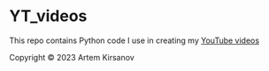 # YT_videos

This repo contains Python code I use in creating my [YouTube videos](https://www.youtube.com/artemkirsanov)

Copyright © 2023 Artem Kirsanov

